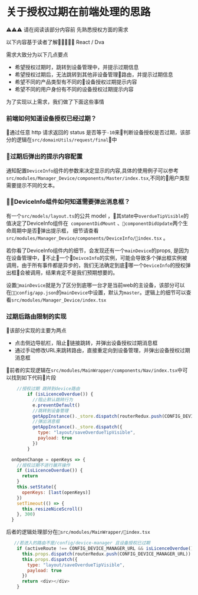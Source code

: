 # 关于授权过期在前端处理的思路

⚠️⚠️⚠️ 请在阅读该部分内容前 先熟悉授权方面的需求

以下内容基于读者了解 React / Dva

需求大致分为以下几点要点

* 希望授权过期时，跳转到设备管理中，并提示过期信息
* 希望授权过期后，无法跳转到其他非设备管理路由，并提示过期信息
* 希望不同的产品类型有不同的设备授权过期提示内容 
* 希望不同的用户身份有不同的设备授权过期提示内容

为了实现以上需求，我们做了下面这些事情

### 前端如何知道设备授权已经过期？

通过任意 http 请求返回的 status 是否等于```-10```来判断设备授权是否过期，该部分的逻辑在```src/domainUtils/request/final```中


### 过期后弹出的提示内容配置

通知配置```DeviceInfo```组件的参数来决定显示的内容,具体的使用例子可以参考```src/modules/Manager_Device/components/Master/index.tsx```,不同的用户类型需要提示不同的文本。


### DeviceInfo组件如何知道需要弹出消息框？

有一个```src/models/layout.ts```的公共 model ，其state中```overdueTipVisible```的值决定了DeviceInfo组件在``` componentDidMount``` 、```componentDidUpdate```两个生命周期中是否弹出提示框，
细节请查看```src/modules/Manager_Device/components/DeviceInfo/index.tsx``` 。

若你看了DeviceInfo组件内的细节，会发现还有一个```mainDevice```的props, 是因为在设备管理中，不止一个```DeivceInfo```的实例，可能会导致多个弹出框实例被调用，由于所有事件都是异步的，我们无法确定到底哪一个```DeviceInfo```的授权弹出框会被调用，结果肯定不是我们预期想要的。

设置```mainDevice```就是为了区分到底哪一台才是当前web的主设备，该部分可以在```config/app.json```的```mainDevice```中设置，默认为```master```。逻辑上的细节可以查看```src/modules/Manager_Device/index.tsx```


### 过期后路由限制的实现

该部分实现的主要为两点
* 点击侧边导航栏，阻止链接跳转，并弹出设备授权过期消息框
* 通过手动修改URL来跳转路由，直接重定向到设备管理，并弹出设备授权过期消息框

前者的实现逻辑在```src/modules/MainWrapper/components/Nav/index.tsx```中可以找到如下代码片段

```javascript
    //授权过期 跳转到device路由
        if (isLicenceOverdue()) {
          //阻止默认跳转行为
          e.preventDefault()
          //跳转到设备管理
          getAppInstance()._store.dispatch(routerRedux.push(CONFIG_DEVICE_MANAGER_URL))
          //弹出消息框
          getAppInstance()._store.dispatch({
            type: "layout/saveOverdueTipVisible",
            payload: true
          })
        }
```

```javascript
  onOpenChange = openKeys => {
    //授权过期不进行展开操作
    if (isLicenceOverdue()) {
      return
    }
    this.setState({
      openKeys: [last(openKeys)]
    })
    setTimeout(() => {
      this.resizeNiceScroll()
    }, 300)
  }
```


后者的逻辑处理部分在```src/modules/MainWrapper/index.tsx```


```javascript
   //若进入的路由不是/config/device-manager 且设备授权已过期
    if (activeRoute !== CONFIG_DEVICE_MANAGER_URL && isLicenceOverdue()) {
      this.props.dispatch(routerRedux.push(CONFIG_DEVICE_MANAGER_URL))
      this.props.dispatch({
        type: "layout/saveOverdueTipVisible",
        payload: true
      })
      return <div></div>
    }

```